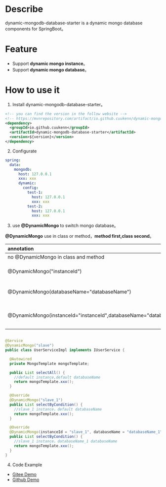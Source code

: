 # Describe

dynamic-mongodb-database-starter is a dynamic mongo database components for SpringBoot。

# Feature

- Support **dynamic mongo instance**。
- Support **dynamic mongo database**。

# How to use it

1. Install dynamic-mongodb-database-starter。

```xml
<!-- you can find the version in the follow website -->
<!-- https://mvnrepository.com/artifact/io.github.cuukenn/dynamic-mongodb-database-starter -->
<dependency>
  <groupId>io.github.cuukenn</groupId>
  <artifactId>dynamic-mongodb-database-starter</artifactId>
  <version>${version}</version>
</dependency>
```

2. Configurate

```yaml
spring:
  data:
    mongodb:
      host: 127.0.0.1
      xxx: xxx
      dynamic:
        config:
          test-1:
            host: 127.0.0.1
            xxx: xxx
          test-2:
            host: 127.0.0.1
            xxx: xxx
```

3. use  **@DynamicMongo** to switch mongo database。

**@DynamicMongo** use in class or method，**method first,class second**。

| annotation                                                   | result                                        |
| :----------------------------------------------------------- | :-------------------------------------------- |
| no @DynamicMongo in class and method                         | default                                       |
| @DynamicMongo("instanceId")                                  | mongodb instance of instanceId                |
| @DynamicMongo(databaseName="databaseName")                   | mongodb dayabase of databaseName              |
| @DynamicMongo(instanceId="instanceId",databaseName="databaseName") | mongodb instance of instanceId & databaseName |

```java

@Service
@DynamicMongo("slave")
public class UserServiceImpl implements IUserService {

  @Autowired
  private MongoTemplate mongoTemplate;

  public List selectAll() {
    //default instance,default databaseName
    return mongoTemplate.xxx();
  }

  @Override
  @DynamicMongo("slave_1")
  public List selectByCondition() {
    //slave_1 instance，default databaseName
    return mongoTemplate.xxx();
  }

  @Override
  @DynamicMongo(instanceId = "slave_1", databaseName = "databaseName_1")
  public List selectByCondition() {
    //slave_1 instance，databaseName_1 databaseName
    return mongoTemplate.xxx();
  }
}
```

4. Code Example

- [Gitee Demo](https://gitee.com/cuukenn/open-source-study/tree/master/sample/dynamic-mongodb-demo)
- [Github Demo](https://github.com/cuukenn/open-source-study/tree/master/sample/dynamic-mongodb-demo)